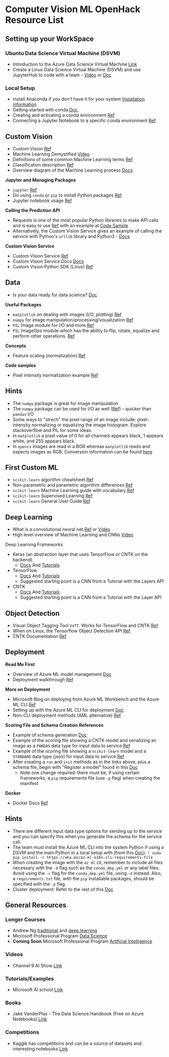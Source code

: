 # Computer Vision ML OpenHack Resource List

## Setting up your WorkSpace

### Ubuntu Data Science Virtual Machine (DSVM)

* Introduction to the Azure Data Science Virtual Machine [Link](https://docs.microsoft.com/en-us/azure/machine-learning/data-science-virtual-machine/overview)
* Create a Linux Data Science Virtual Machine (DSVM) and use JupyterHub to code with a team - [Video](https://www.youtube.com/watch?v=4b1G9pQC3KM) or [Doc]("https://docs.microsoft.com/en-us/azure/machine-learning/data-science-virtual-machine/linux-dsvm-walkthrough#jupyterhub)

### Local Setup

* Install Anaconda if you don't have it for your system [Installation information](https://docs.anaconda.com/anaconda/install/)
* Getting started with conda <a href="https://conda.io/docs/user-guide/getting-started.html" target="_blank">Doc</a>
* Creating and activating a conda environment <a href="https://conda.io/docs/user-guide/tasks/manage-environments.html" target="_blank">Ref</a>
* Connecting a Jupyter Notebook to a specific conda environment  <a href="http://ipython.readthedocs.io/en/stable/install/kernel_install.html#kernels-for-different-environments" target="_blank">Ref</a>

## Custom Vision

* Custom Vision [Ref](https://customvision.ai)
* Machine Learning Demystified <a href="https://youtu.be/k-K3g4FKS_c" target="_blank">Video</a>
* Definitions of some common Machine Learning terms <a href="https://docs.microsoft.com/en-us/azure/machine-learning/studio/what-is-machine-learning#key-machine-learning-terms-and-concepts" target="_blank">Ref</a>
* Classification description <a href="https://docs.microsoft.com/en-us/azure/machine-learning/studio/data-science-for-beginners-the-5-questions-data-science-answers#question-1-is-this-a-or-b-uses-classification-algorithms" target="_blank">Ref</a>
* Overview diagram of the Machine Learning process <a href="https://blogs.msdn.microsoft.com/continuous_learning/2014/11/15/end-to-end-predictive-model-in-azureml-using-linear-regression/" target="_blank">Docs</a>


**Jupyter and Managing Packages**

* `jupyter` <a href="https://jupyter.readthedocs.io/en/latest/running.html" target="_blank">Ref</a>
* On using `conda` or `pip` to install Python packages <a href="https://conda.io/docs/user-guide/tasks/manage-pkgs.html" target="_blank">Ref</a>
* Jupyter notebook usage <a href="http://jupyter-notebook.readthedocs.io/en/latest/examples/Notebook/Notebook%20Basics.html" target="_blank">Ref</a>

**Calling the Prediction API**

* Requests is one of the most popular Python libraries to make API calls and is easy to use <a href="http://docs.python-requests.org/en/master/" target="_blank">Ref</a> with an example at <a href="https://github.com/michhar/python-jupyter-notebooks/blob/master/cognitive_services/Computer_Vision_API.ipynb" target="_blank">Code Sample</a>
* Alternatively, the Custom Vision Service gives an example of calling the service with Python's `urllib` library and Python3 - <a href="https://southcentralus.dev.cognitive.microsoft.com/docs/services/57982f59b5964e36841e22dfbfe78fc1/operations/5a3044f608fa5e06b890f164" target="_blank">Docs</a>

**Custom Vision Service**

* Custom Vision Service <a href="https://customvision.ai" target="_blank">Ref</a>
* Custom Vision Service Docs <a href="https://docs.microsoft.com/en-us/azure/cognitive-services/custom-vision-service/home" target="_blank">Docs</a>
* Custom Vision Python SDK (Linux) <a href="https://docs.microsoft.com/en-us/azure/cognitive-services/custom-vision-service/python-tutorial" target="_blank">Ref</a>

## Data

* Is your data ready for data science? <a href="https://docs.microsoft.com/en-us/azure/machine-learning/studio/data-science-for-beginners-is-your-data-ready-for-data-science" target="_blank">Doc</a>

**Useful Packages**

* `matplotlib` on dealing with images (I/O, plotting) <a href="https://matplotlib.org/2.0.2/users/image_tutorial.html" target="_blank">Ref</a>
* `numpy` for image manipulation/processing/visualization <a href="http://www.scipy-lectures.org/advanced/image_processing/" target="_blank">Ref</a>
* `PIL` Image module for I/O and more <a href="http://pillow.readthedocs.io/en/4.2.x/reference/Image.html" target="_blank">Ref</a>
* `PIL` ImageOps module which has the ability to flip, rotate, equalize and perform other operations. <a href="http://pillow.readthedocs.io/en/4.2.x/reference/ImageOps.html" target="_blank">Ref</a>

**Concepts**

* Feature scaling (normalization) <a href="https://en.wikipedia.org/wiki/Feature_scaling" target="_blank">Ref</a>

**Code samples**

* Pixel intensity normalization example <a href="https://stackoverflow.com/questions/7422204/intensity-normalization-of-image-using-pythonpil-speed-issues" target="_blank">Ref</a>

## Hints

* The `numpy` package is great for image manipulation
* The `numpy` package can be used for I/O as well (<a href="https://docs.scipy.org/doc/numpy-1.13.0/reference/routines.io.html" target="_blank">Ref</a>) - quicker than `pandas` I/O
* Some ways to "strech" the pixel range of an image include:  pixel-intensity normalizing or equalizing the image histogram.  Explore stackoverflow and PIL for some ideas.
* In `matplotlib` a pixel value of 0 for all channels appears black, 1 appears white, and 255 appears black.
* In `opencv` images are read in a BGR whereas `matplotlib` reads and expects images as RGB.  Conversion information can be found <a href="https://www.scivision.co/numpy-image-bgr-to-rgb/" target="_blank">here</a>

## First Custom ML

* `scikit-learn` algorithm cheatsheet <a href="http://scikit-learn.org/stable/index.html" target="_blank">Ref</a>
* Non-parametric and parametric algorithm differences <a href="https://machinelearningmastery.com/parametric-and-nonparametric-machine-learning-algorithms/" target="_blank">Ref</a>
* `scikit-learn` Machine Learning guide with vocabulary <a href="http://scikit-learn.org/stable/tutorial/basic/tutorial.html#introduction" target="_blank">Ref</a>
* `scikit-learn` Supervised Learning <a href="http://scikit-learn.org/stable/tutorial/statistical_inference/supervised_learning.html" target="_blank">Ref</a>
* `scikit-learn` General User Guide <a href="http://scikit-learn.org/stable/user_guide.html" target="_blank">Ref</a>

## Deep Learning

* What is a convolutional neural net <a href="https://ujjwalkarn.me/2016/08/11/intuitive-explanation-convnets/" target="_blank">Ref</a> or <a href="https://www.youtube.com/watch?v=FmpDIaiMIeA" target="_blank">Video</a>
* High level overview of Machine Learning and CNNs <a href="https://youtu.be/k-K3g4FKS_c" target="_blank">Video</a>

Deep Learning Frameworks

* Keras (an abstraction layer that uses TensorFlow or CNTK on the backend)
    * <a href="https://keras.io/" target="_blank">Docs</a> And <a href="https://github.com/fchollet/keras-resources" target="_blank">Tutorials</a>
* TensorFlow
    * <a href="https://www.tensorflow.org/" target="_blank">Docs</a> And <a href="https://www.tensorflow.org/tutorials/" target="_blank">Tutorials</a>
    * Suggested starting point is a CNN from a Tutorial with the Layers API
* CNTK
    * <a href="https://www.microsoft.com/en-us/cognitive-toolkit/" target="_blank">Docs</a> And <a href="https://cntk.ai/pythondocs/tutorials.html" target="_blank">Tutorials</a>
    * Suggested starting point is a CNN from a Tutorial with the Layer API

## Object Detection

* Visual Object Tagging Tool `VoTT`. Works for TensorFlow and CNTK <a href="https://github.com/Microsoft/VoTT" target="_blank">Ref</a>
* When on Linux, the Tensorflow Object Detection API <a href="https://github.com/tensorflow/models/tree/master/research/object_detection" target="_blank">Ref</a>
* CNTK Documentation <a href="https://www.microsoft.com/en-us/cognitive-toolkit/" target="_blank">Ref</a>

## Deployment


**Read Me First**
* Overview of Azure ML model management <a href="https://docs.microsoft.com/en-us/azure/machine-learning/preview/model-management-overview" target="_blank">Doc</a>
* Deployment walkthrough <a href="https://michhar.github.io/deploy-with-azureml-cli-boldly/" target="_blank">Ref</a>

**More on Deployment**
* Microsoft Blog on deploying from Azure ML Workbench and the Azure ML CLI <a href="https://blogs.technet.microsoft.com/machinelearning/2017/09/25/deploying-machine-learning-models-using-azure-machine-learning/" target="_blank">Ref</a>
* Setting up with the Azure ML CLI for deployment 
<a href="https://docs.microsoft.com/en-us/azure/machine-learning/preview/deployment-setup-configuration" target="_blank">Doc</a>
* Non-CLI deployment methods (AML alternative) <a href="https://github.com/Azure/ACS-Deployment-Tutorial" target="_blank">Ref</a>

**Scoring File and Schema Creation References**
* Example of schema generation <a href="https://docs.microsoft.com/en-us/azure/machine-learning/preview/model-management-service-deploy#2-create-a-schemajson-file" target="_blank">Doc</a>
* Example of the scoring file showing a CNTK model and serializing an image as a `PANDAS` data type for input data to service <a href="https://github.com/Azure/MachineLearningSamples-ImageClassificationUsingCntk/blob/master/scripts/deploymain.py" target="_blank">Ref</a>
* Example of the scoring file showing a `scikit-learn` model and a `STANDARD` data type (json) for input data to service <a href="https://github.com/Azure/Machine-Learning-Operationalization/blob/master/samples/python/code/newsgroup/score.py" target="_blank">Ref</a>
* After creating a `run` and `init` methods as in the links above, plus a schema file, begin with "Register a model" found in this <a href="https://docs.microsoft.com/en-us/azure/machine-learning/preview/model-management-service-deploy#4-register-a-model">Doc</a>
  * Note one change required:  there must be, if using certain frameworks, a `pip` requirements file (use `-p` flag) when creating the manifest

**Docker**

* Docker Docs <a href="https://docs.docker.com/get-started/" target="_blank">Ref</a>

## Hints

* There are different input data type options for sending up to the service and you can specify this when you generate the schema for the service call.
* The team must install the Azure ML CLI into the system Python if using a DSVM and the main Python in a local setup with (from this [Doc](https://docs.microsoft.com/en-us/azure/machine-learning/preview/deployment-setup-configuration#using-the-cli)):
    `! sudo pip install -r https://aka.ms/az-ml-o16n-cli-requirements-file`
* When creating the image with the `az ml` cli, remember to include all files necessary with the `-d` flag such as the `conda_dep.yml` or any label files.  Avoid using the `-c` flag for the `conda_dep.yml` file, using `-d` instead.  Also, a `requirements.txt` file, with the `pip` installable packages, should be specified with the `-p` flag.
* Cluster deployment:  Refer to the rest of this <a href="https://docs.microsoft.com/en-us/azure/machine-learning/preview/deployment-setup-configuration#environment-setup">Doc</a>

## General Resources

### Longer Courses

* Andrew Ng [traditional](https://www.coursera.org/learn/machine-learning) and [deep learning](https://www.coursera.org/specializations/deep-learning)
* Microsoft Professional Program [Data Science](https://academy.microsoft.com/en-us/professional-program/tracks/data-science/)
* **Coming Soon** Microsoft Professional Program [Artificial Intelligence](https://academy.microsoft.com/en-us/professional-program/tracks/artificial-intelligence/)

### Videos

* Channel 9 AI Show [Link](https://channel9.msdn.com/Shows/AI-Show)

### Tutorials/Examples

* Microsoft AI school [Link](https://aischool.microsoft.com/learning-paths)

### Books

* Jake VanderPlas - The Data Science Handbook (Free on Azure Notebooks) [Link](https://notebooks.azure.com/jakevdp/libraries/pythondatasciencehandbook)

### Competitions

* Kaggle has competitions and can be a source of datasets and interesting notebooks [Link](https://www.kaggle.com/)

